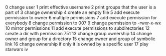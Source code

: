 0 change user
1 print effective username
2 print groups that the user is a part of
3 change ownership
4 create an empty file
5 add execute permission to owner
6 multiple permissions
7 add execute permission for everybody
8 change permission to 007
9 change permission to -rwxr-x-wx
10 mirror permissions
11 add execute permissions to subdirectories
12 create a dir with permission 751
13 change group ownership
14 change owner and group for a directory
15 change owner and group of symbolic link
16 change ownership if only it is owned by a specific user
17 play starwars iv